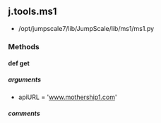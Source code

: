 ## j.tools.ms1

- /opt/jumpscale7/lib/JumpScale/lib/ms1/ms1.py

### Methods

#### def get 
##### arguments

- apiURL = 'www.mothership1.com'

##### comments

```

```

